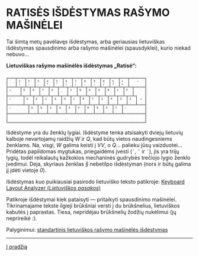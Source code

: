 
# RATISĖS IŠDĖSTYMAS RAŠYMO MAŠINĖLEI

Tai šimtą metų pavėlavęs išdėstymas, arba geriausias lietuviškas išdėstymas spausdinimo arba rašymo mašinėlei (spausdyklei), kurio niekad nebuvo...

__Lietuviškas rašymo mašinėlės išdėstymas „Ratisė“:__

<code style="font-size: 50%">                       
╔═════╦═════╦═════╦═════╦═════╦═════╦═════╦═════╦═════╦═════╦═════╦═════╦═════╦══════════╗
║ ˜   ║ 1   ║ 2   ║ 3   ║ 4   ║ 5   ║ 6   ║ 7   ║ 8   ║ 9   ║ 0   ║ %   ║ +   ║     ←    ║
║ ` ´ ║ !   ║ :   ║ .   ║ *   ║ "   ║ (   ║ )   ║ ,   ║ ;   ║ /   ║ ?   ║ =   ║          ║
╠═════╩══╦══╩══╦══╩══╦══╩══╦══╩══╦══╩══╦══╩══╦══╩══╦══╩══╦══╩══╦══╩══╦══╩══╦══╩══╦═══════╣
║ ⇥      ║ Ū   ║ Ė   ║ Y   ║ O   ║ _   ║ J   ║ N   ║ K   ║ G   ║ B   ║ C   ║ F   ║       ║
║        ║     ║     ║     ║     ║ -   ║     ║     ║     ║     ║     ║     ║     ║       ║
╠════════╩═╦═══╩═╦═══╩═╦═══╩═╦═══╩═╦═══╩═╦═══╩═╦═══╩═╦═══╩═╦═══╩═╦═══╩═╦═══╩═╦═══╩═╗     ║
║ ⇬        ║ U   ║ E   ║ I   ║ A   ║ H   ║ L   ║ R   ║ T   ║ S   ║ P   ║ Ž   ║ Z   ║  ↵  ║
║          ║     ║     ║     ║     ║     ║     ║     ║     ║     ║     ║     ║     ║     ║
╠══════════╩══╦══╩══╦══╩══╦══╩══╦══╩══╦══╩══╦══╩══╦══╩══╦══╩══╦══╩══╦══╩══╦══╩═════╩═════╣
║ ⇧           ║ Ų   ║ Ę   ║ Į   ║ Ą   ║ X   ║ V   ║ M   ║ D   ║ Š   ║ Č   ║ ⇧            ║
║             ║     ║     ║     ║     ║     ║     ║     ║     ║     ║     ║              ║
╠═════════════╩═════╩═════╩═════╩═════╩═════╩═════╩═════╩═════╩═════╩═════╩══════════════╣
║                                                                                        ║
║                                                                                        ║
╚════════════════════════════════════════════════════════════════════════════════════════╝
</code>

Išdėstyme yra du ženklų lygiai. Išdėstyme tenka atsisakyti dviejų lietuvių kalboje nevartojamų raidžių _W_ ir _Q_, kad būtų vietos naudingesniems ženklams. Na, visgi, _W_ galima keisti į _VV_, o _Q_... palieku jūsų vaizduotei... Pridėtas papildomas mygtukas, priegaidėms įvesti (``` ` ```, ``` ˜ ``` ir ``` ´ ```), jis yra trijų lygių, todėl reikalautų kažkokios mechaninės gudrybės trečiojo lygio ženklo įvedimui. Deja, skyriaus ženklas _§_ nebetilpo išdėstyman (nors ir būtų galima jį įdėti vietoje _0_).

Išdėstymas kuo puikiausiai pasirodo lietuviško teksto patikroje: [Keyboard Layout Analyzer (_Lietuviškos pasakos_)](http://patorjk.com/keyboard-layout-analyzer/#/load/tSCG2h26)

Patikroje išdėstymai kiek pataisyti — pritaikyti spausdinimo mašinėlei. Tikrinamajame tekste ilgieji brūkšniai versti į du brūkšnelius, lietuviškos kabutės į paprastas. Tiesa, nepridėjau brūkšnelių žodžių nukėlimui (jų neprireikė :).

Palyginimui: [standartinis lietuviškos rašymo mašinėlės išdėstymas](https://albuck.github.io/lithuanian-keyboard-layouts/images/lt-spausdykle.svg)

-------------------------

[Į pradžią](../README.md)

